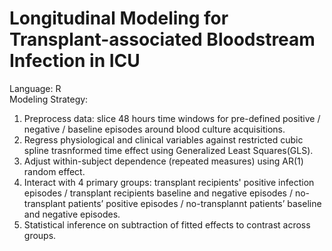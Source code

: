 # Longitudinal Modeling for Transplant-associated Bloodstream Infection in ICU
Language: R </br>
Modeling Strategy: </br>
1. Preprocess data: slice 48 hours time windows for pre-defined positive / negative / baseline episodes around blood culture acquisitions.
2. Regress physiological and clinical variables against restricted cubic spline trasnformed time effect using Generalized Least Squares(GLS). 
3. Adjust within-subject dependence (repeated measures) using AR(1) random effect.
4. Interact with 4 primary groups: transplant recipients' positive infection episodes / transplant recipients baseline and negative episodes / no-transplant patients’ positive episodes / no-transplannt patients’ baseline and negative episodes.
5. Statistical inference on subtraction of fitted effects to contrast across groups.
